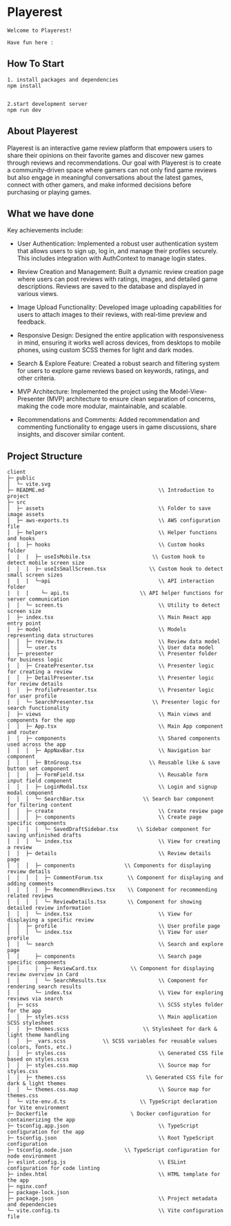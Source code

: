 # Playerest

```
Welcome to Playerest!

Have fun here :
```

## How To Start

```
1. install packages and dependencies
npm install

```

```

2.start development server
npm run dev
```

## About Playerest

Playerest is an interactive game review platform that empowers users to share their opinions on their favorite games and discover new games through reviews and recommendations. Our goal with Playerest is to create a community-driven space where gamers can not only find game reviews but also engage in meaningful conversations about the latest games, connect with other gamers, and make informed decisions before purchasing or playing games.

## What we have done

Key achievements include:

- User Authentication: Implemented a robust user authentication system that allows users to sign up, log in, and manage their profiles securely. This includes integration with AuthContext to manage login states.

- Review Creation and Management: Built a dynamic review creation page where users can post reviews with ratings, images, and detailed game descriptions. Reviews are saved to the database and displayed in various views.

- Image Upload Functionality: Developed image uploading capabilities for users to attach images to their reviews, with real-time preview and feedback.

- Responsive Design: Designed the entire application with responsiveness in mind, ensuring it works well across devices, from desktops to mobile phones, using custom SCSS themes for light and dark modes.

- Search & Explore Feature: Created a robust search and filtering system for users to explore game reviews based on keywords, ratings, and other criteria.

- MVP Architecture: Implemented the project using the Model-View-Presenter (MVP) architecture to ensure clean separation of concerns, making the code more modular, maintainable, and scalable.

- Recommendations and Comments: Added recommendation and commenting functionality to engage users in game discussions, share insights, and discover similar content.

## Project Structure

```
client
├─ public
│  └─ vite.svg
├─ README.md                                     \\ Introduction to project
├─ src
│  ├─ assets                                     \\ Folder to save image assets
│  ├─ aws-exports.ts                             \\ AWS configuration file
│  ├─ helpers                                    \\ Helper functions and hooks
|  |  ├─ hooks                                   \\ Custom hooks folder
│  |  |  ├─ useIsMobile.tsx                    \\ Custom hook to detect mobile screen size
│  │  |  ├─ useIsSmallScreen.tsx              \\ Custom hook to detect small screen sizes
|  |  |  └─api                                   \\ API interaction folder
|  |  |    └─ api.ts                       \\ API helper functions for server communication
│  │  └─ screen.ts                               \\ Utility to detect screen size
│  ├─ index.tsx                                  \\ Main React app entry point
│  ├─ model                                      \\ Models representing data structures
│  │  ├─ review.ts                               \\ Review data model
│  │  └─ user.ts                                 \\ User data model
|  ├─ presenter                                  \\ Presenter folder for business logic
|  │  ├─ CreatePresenter.tsx                     \\ Presenter logic for creating a review
|  │  ├─ DetailPresenter.tsx                     \\ Presenter logic for review details
|  │  ├─ ProfilePresenter.tsx                    \\ Presenter logic for user profile
|  │  └─ SearchPresenter.tsx                   \\ Presenter logic for search functionality
│  ├─ views                                      \\ Main views and components for the app
│  │  ├─ App.tsx                                 \\ Main App component and router
│  │  ├─ components                              \\ Shared components used across the app
│  │  │  ├─ AppNavBar.tsx                        \\ Navigation bar component
│  │  │  ├─ BtnGroup.tsx                      \\ Reusable like & save button set component
│  │  │  ├─ FormField.tsx                        \\ Reusable form input field component
│  │  │  ├─ LoginModal.tsx                       \\ Login and signup modal component
│  │  │  └─ SearchBar.tsx                   \\ Search bar component for filtering content
│  │  ├─ create                                  \\ Create review page
│  │  │  ├─ components                           \\ Create page specific components
│  │  │  │  └─ SavedDraftSidebar.tsx      \\ Sidebar component for saving unfinished drafts
│  │  │  └─ index.tsx                            \\ View for creating a review
│  │  ├─ details                                 \\ Review details page
│  │  │  ├─ components                \\ Components for displaying review details
│  │  │  │  ├─ CommentForum.tsx        \\ Component for displaying and adding comments
│  │  │  │  ├─ RecommendReviews.tsx    \\ Component for recommending related reviews
│  │  │  │  └─ ReviewDetails.tsx       \\ Component for showing detailed review information
│  │  │  └─ index.tsx                            \\ View for displaying a specific review
│  │  ├─ profile                                 \\ User profile page
│  │  │  └─ index.tsx                            \\ View for user profile
│  │  └─ search                                  \\ Search and explore page
│  │     ├─ components                           \\ Search page specific components
│  │     │  ├─ ReviewCard.tsx           \\ Component for displaying review overview in Card
│  │     │  └─ SearchResults.tsx                 \\ Component for rendering search results
│  │     └─ index.tsx                            \\ View for exploring reviews via search
│  ├─ scss                                       \\ SCSS styles folder for the app
│  │  ├─ styles.scss                             \\ Main application SCSS stylesheet
│  │  ├─ themes.scss                        \\ Stylesheet for dark & light theme handling
│  │  ├─ _vars.scss            \\ SCSS variables for reusable values (colors, fonts, etc.)
│  │  ├─ styles.css                              \\ Generated CSS file based on styles.scss
│  │  ├─ styles.css.map                          \\ Source map for styles.css
│  │  ├─ themes.css                          \\ Generated CSS file for dark & light themes
│  │  └─ themes.css.map                          \\ Source map for themes.css
│  └─ vite-env.d.ts                        \\ TypeScript declaration for Vite environment
├─ Dockerfile                           \ Docker configuration for containerizing the app
├─ tsconfig.app.json                             \\ TypeScript configuration for the app
├─ tsconfig.json                                 \\ Root TypeScript configuration
├─ tsconfig.node.json                 \\ TypeScript configuration for node environment
├─ eslint.config.js                              \\ ESLint configuration for code linting
├─ index.html                                    \\ HTML template for the app
├─ nginx.conf
├─ package-lock.json
├─ package.json                                  \\ Project metadata and dependencies
└─ vite.config.ts                                \\ Vite configuration file

```
